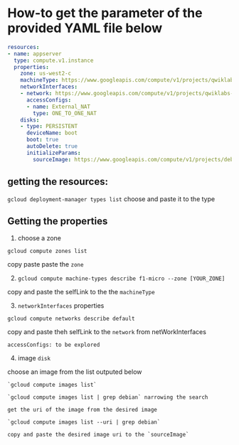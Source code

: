 # How-to get the parameter of the provided YAML file below

```YAML
resources:
- name: appserver
  type: compute.v1.instance
  properties:
    zone: us-west2-c
    machineType: https://www.googleapis.com/compute/v1/projects/qwiklabs-gcp-ced3587d8171e74d/zones/us-west2-c/machineTypes/f1-micro
    networkInterfaces:
    - network: https://www.googleapis.com/compute/v1/projects/qwiklabs-gcp-ced3587d8171e74d/regions/us-west2/subnetworks/default
      accessConfigs:
      - name: External_NAT
        type: ONE_TO_ONE_NAT
    disks:
    - type: PERSISTENT
      deviceName: boot
      boot: true
      autoDelete: true
      initializeParams:
        sourceImage: https://www.googleapis.com/compute/v1/projects/debian-cloud/global/images/debian-9-stretch-v20190813
```

## getting the resources: 
  `gcloud deployment-manager types list`
  choose and paste it to the type
## Getting the properties
  1. choose a zone
  
  `gcloud compute zones list`
  
  copy paste paste the `zone`
  
  2. `gcloud compute machine-types describe f1-micro --zone [YOUR_ZONE]`
  
  copy and paste the selfLink to the the `machineType`
  
  3. `networkInterfaces` properties
  
  `gcloud compute networks describe default`
  
  copy and paste theh selfLink to the `network` from netWorkInterfaces
  
    accessConfigs: to be explored  
    
  4. image `disk`
  
  choose an image from the list outputed below
  
    `gcloud compute images list`
    
    `gcloud compute images list | grep debian` narrowing the search
    
    get the uri of the image from the desired image 
    
    `gcloud compute images list --uri | grep debian`
    
    copy and paste the desired image uri to the `sourceImage`
    
    
  
